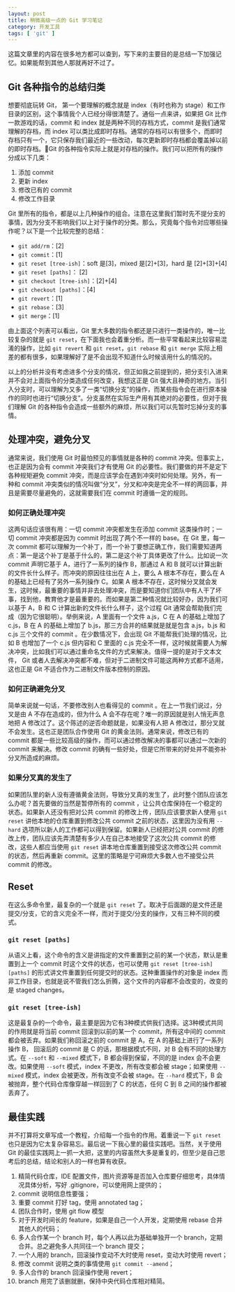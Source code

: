 ```yaml
---
layout: post
title: 稍微高级一点的 Git 学习笔记
category: 开发工具
tags: [ 'git' ]
---
```


这篇文章里的内容在很多地方都可以查到，写下来的主要目的是总结一下加强记忆。如果能帮到其他人那就再好不过了。

## Git 各种指令的总结归类

想要彻底玩转 Git， 第一个要理解的概念就是 index（有时也称为 stage）和工作目录的区别，这个事情我个人已经分得很清楚了。通俗一点来讲，如果把 Git 比作一款游戏的话，commit 和 index 就是两种不同的存档方式，commit 是我们通常理解的存档，而 index 可以类比成即时存档。通常的存档可以有很多个，而即时存档只有一个，它只保存我们最近的一些改动，每次更新即时存档都会覆盖掉以前的即时存档。Git 的各种指令实际上就是对存档的操作。我们可以把所有的操作分成以下几类：

  1. 添加 commit
  2. 更新 index
  3. 修改已有的 commit
  4. 修改工作目录

Git 里所有的指令，都是以上几种操作的组合。注意在这里我们暂时先不提分支的事情，因为分支不影响我们以上对于操作的分类。那么，究竟每个指令对应哪些操作呢？以下是一个比较完整的总结：

  * `git add/rm`：[2]
  * `git commit`：[1] 
  * `git reset [tree-ish]`：soft 是[3]，mixed 是[2]+[3]，hard 是 [2]+[3]+[4]
  * `git reset [paths]`： [2]
  * `git checkout [tree-ish]`：[2]+[4]
  * `git checkout [paths]`：[4]
  * `git revert`：[1]
  * `git rebase`：[3]
  * `git merge`：[1]

由上面这个列表可以看出，Git 里大多数的指令都还是只进行一类操作的，唯一比较复杂的就是 `git reset`，在下面我也会着重分析。而一些平常看起来比较容易混淆的操作，比如 `git revert` 和 `git reset`，`git rebase` 和 `git merge` 实际上相差的都有很多，如果理解好了是不会出现不知道什么时候该用什么的情况的。

以上的分析并没有考虑进多个分支的情况，但正如我之前提到的，把分支引入进来并不会对上面指令的分类造成任何改变，我想这正是 Git 强大且神奇的地方。当引入分支时，可以理解为又多了一类“切换分支”的操作，而某些指令会在进行原本操作的同时也进行“切换分支”。分支虽然在实际生产用有其绝对的必要性，但对于我们理解 Git 的各种指令会造成一些额外的麻烦，所以我们可以先暂时忘掉分支的事情。

## 处理冲突，避免分叉

通常来说，我们使用 Git 时最怕预见的事情就是各种的 commit 冲突。但事实上，也正是因为会有 commit 冲突我们才有使用 Git 的必要性。我们要做的并不是定下各种规矩避免 commit 冲突，而是应该学会在遇到冲突时如何处理。另外，有一种和 commit 冲突类似的情况叫做“分叉”，分叉和冲突是完全不一样的两回事，并且是需要尽量避免的，这就需要我们在 commit 时遵循一定的规则。

### 如何正确处理冲突

这两句话应该很有用：一切 commit 冲突都发生在添加 commit 这类操作时；一切 commit 冲突都是因为 commit 时出现了两个不一样的 base。在 Git 里，每一次 commit 都可以理解为一个补丁，而一个补丁要想正确工作，我们需要知道两点：第一是这个补丁是基于什么的，第二是这个补丁具体更改了什么。比如说一次 commit 声明它基于 A，进行了一系列的操作 B，那通过 A 和 B 就可以计算出新的文件长什么样子。而冲突的原因往往出在 A 上，要么 A 根本不存在，要么在 A 的基础上已经有了另外一系列操作 C。如果 A 根本不存在，这时候分叉就会发生，这时候，最重要的事情并非去处理冲突，而是要知道你们团队中有人干了坏事，找到他，教育他才是最重要的。而如果是第二种情况就比较好办，因为我们可以基于 A，B 和 C 计算出新的文件长什么样子，这个过程 Git 通常会帮助我们完成（因为它很聪明）。举例来说，A 里面有一个文件 a.js，C 在 A 的基础上增加了 c.js，B 在 A 的基础上增加了 b.js，那三方合并的结果就是就是包含 a.js，b.js 和 c.js 三个文件的 commit 。在少数情况下，会出现 Git 不能帮我们处理的情况，比如 B 也增加了一个 c.js 但内容和 C 里面的 c.js 完全不一样，这时候就需要人为解决冲突，比如我们可以通过重命名文件的方式来解决。值得一提的是对于文本文件， Git 或者人去解决冲突都不难，但对于二进制文件可能这两种方式都不适用，这也正是 Git 不适合作为二进制文件版本控制的原因。

### 如何正确避免分叉

简单来说就一句话，不要修改别人也看得见的 commit 。在上一节我们说过，分叉是由 A 不存在造成的，但为什么 A 会不存在呢？唯一的原因就是别人悄无声息地把 A 修改过了。这个陈述的逆否命题就是，如果没有人把 A 修改过，那分叉就不会发生。这也正是团队合作使用 Git 的黄金法则。通常来说，修改已有的 commit 都是一些比较高级的操作，而可以通过修改解决的事都可以通过一次新的 commit 来解决。修改 commit 的确有一些好处，但是它所带来的好处并不能弥补分叉所造成的麻烦。

### 如果分叉真的发生了

如果团队里的新人没有遵循黄金法则，导致分叉真的发生了，此时整个团队应该怎么办呢？首先要做的当然是暂停所有的 commit ，让公共仓库保持在一个稳定的状态。如果新人还没有把对公共 commit 的修改上传，团队应该要求新人使用 `git reset` 讲他本地的仓库重置到修改公共 commit 之前的状态，这里因为没有用 `--hard` 选项所以新人的工作都可以得到保留。如果新人已经把对公共 commit 的修改上传，团队应该先弄清楚有多少人在自己本地接受了这次公共 commit 的修改，这些人都应当使用 `git reset` 讲本地仓库重置到接受这次修改公共 commit 的状态，然后再重新 commit。这里的策略是宁可麻烦大多数人也不接受公共 commit 的修改。

## Reset

在这么多命令里，最复杂的一个就是 `git reset` 了。取决于后面跟的是文件还是提交/分支，它的含义完全不一样，而对于提交/分支的操作，又有三种不同的模式。

### `git reset [paths]`

从语义上看，这个命令的含义是讲指定的文件重置到之前的某一个状态，默认是重置到上一个 commit 时这个文件的状态，也可以使用 `git reset [tree-ish] [paths]` 的形式讲文件重置到任何提交时的状态。这种重置操作的对象是 index 而非工作目录，也就是说不管我们怎么折腾，这个文件的内容都不会改变的，改变的是 staged changes。

### `git reset [tree-ish]`

这是最复杂的一个命令，最主要是因为它有3种模式供我们选择。这3种模式共同的作用就是将当前 commit 回滚到以前的某一个 commit，所有这中间的 commit 都会被丢弃。如果我们称回滚之前的 commit 是 A，在 A 的基础上进行了一系列操作 B， 回滚后的 commit 是 C 的话，那根据模式不同，对 B 会有不同的处理方式。在 `--soft` 和 `--mixed` 模式下，B 都会得到保留，不同的是 index 会不会更改。如果使用 `--soft` 模式，index 不更改，所有改变都会被 stage；如果使用 `--mixed` 模式，index 会被更改，所有改变不会被 stage。在 `--hard` 模式下，B 会被抛弃，整个代码仓库像穿越一样回到了 C 的状态，任何 C 到 B 之间的操作都被丢弃了。

## 最佳实践

并不打算将文章写成一个教程，介绍每一个指令的作用。着重说一下 `git reset` 也只是因为它太复杂容易忘。最后说一下我心里的最佳实践吧。当然，关于使用 Git 的最佳实践网上一抓一大把，这里的内容虽然大多是重复的，但至少是自己思考后的总结，结论和别人的一样也算有收获。

  1. 精简代码仓库，IDE 配置文件，图片资源等是否加入仓库要仔细思考，具体情况具体分析，写好 .gitignore，可以使用网上提供的；
  2. commit 说明信息性要强；
  3. 重要 commit 打好 tag，使用 annotated tag；
  4. 团队合作时，使用 git flow 模型
  5. 对于开发时间长的 feature，如果是自己一个人开发，定期使用 rebase 合并其他人的代码；
  6. 多人合作某一个 branch 时，每个人再以此为基础单独开一个 branch，定期合并。总之避免多人共同往一个 branch 提交；
  7. 一个人用的 branch，回滚操作变动不大时使用 reset，变动大时使用 revert；
  8. 修改 commit 说明之类的事情使用 `git commit --amend`；
  9. 多人合作的 branch 回滚操作使用 revert；
  10. branch 用完了该删就删，保持中央代码仓库相对精简。